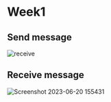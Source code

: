 # Week1
## Send message 
![receive](https://github.com/GiaHuySE/Week1/assets/56934552/658ea6b3-7a11-4c13-9a74-b20f0fa27732)

## Receive message 
![Screenshot 2023-06-20 155431](https://github.com/GiaHuySE/Week1/assets/56934552/7a77fe3d-e364-40a4-b962-2572e27a0733)

